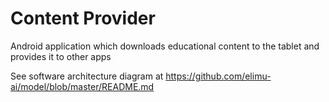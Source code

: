 # Content Provider

Android application which downloads educational content to the tablet and provides it to other apps

See software architecture diagram at https://github.com/elimu-ai/model/blob/master/README.md
